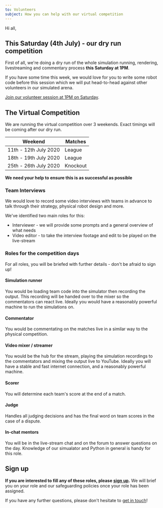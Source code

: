 ```yaml
---
to: Volunteers
subject: How you can help with our virtual competition
---
```


Hi all,

## This Saturday (4th July) - our dry run competition

First of all, we're doing a dry run of the whole simulation running, rendering, livestreaming and commentary process **this Saturday at 1PM**.

If you have some time this week, we would love for you to write some robot code before this session which we will put head-to-head against other volunteers in our simulated arena.

[Join our volunteer session at 1PM on Saturday](https://meet.google.com/bwq-jkmi-jke).

## The Virtual Competition

We are running the virtual competition over 3 weekends. Exact timings will be coming after our dry run.

Weekend                | Matches
-----------------------|---------
11th - 12th July 2020  | League
18th - 19th July 2020  | League
25th - 26th July 2020  | Knockout

**We need your help to ensure this is as successful as possible**

### Team Interviews

We would love to record some video interviews with teams in advance to talk through their strategy, physical robot design and more.

We've identified two main roles for this:

- Interviewer - we will provide some prompts and a general overview of what needs
- Video editor - to take the interview footage and edit to be played on the live-stream

### Roles for the competition days

For all roles, you will be briefed with further details - don't be afraid to sign up!

#### Simulation runner

You would be loading team code into the simulator then recording the output. 
This recording will be handed over to the mixer so the commentators can react live. 
Ideally you would have a reasonably powerful machine to run the simulations on.

#### Commentator

You would be commentating on the matches live in a similar way to the physical competition.

#### Video mixer / streamer

You would be the hub for the stream, playing the simulation recordings to the commentators and mixing the output live to YouTube.
Ideally you will have a stable and fast internet connection, and a reasonably powerful machine.

#### Scorer

You will determine each team's score at the end of a match.

#### Judge

Handles all judging decisions and has the final word on team scores in the case of a dispute.

#### In-chat mentors

You will be in the live-stream chat and on the forum to answer questions on the day.
Knowledge of our simualator and Python in general is handy for this role.

## Sign up

**If you are interested to fill any of these roles, please [sign up](https://forms.gle/zdSoX35KRqip2VA9A).**
We will brief you on your role and our safeguarding policies once your role has been assigned.


If you have any further questions, please don't hesitate to [get in touch](competition-team@studentrobotics.org)!

